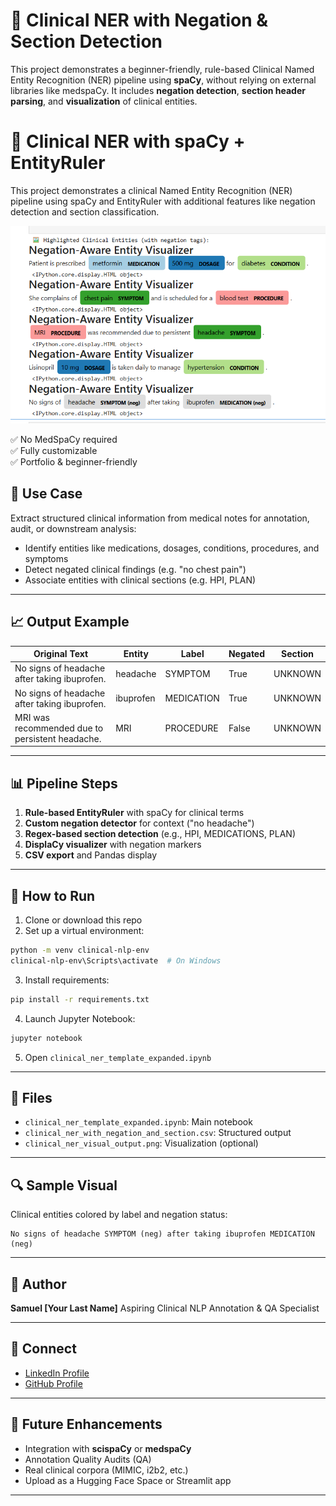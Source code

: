 # 🧠 Clinical NER with Negation & Section Detection

This project demonstrates a beginner-friendly, rule-based Clinical Named Entity Recognition (NER) pipeline using **spaCy**, without relying on external libraries like medspaCy. It includes **negation detection**, **section header parsing**, and **visualization** of clinical entities.

# 🧠 Clinical NER with spaCy + EntityRuler

This project demonstrates a clinical Named Entity Recognition (NER) pipeline using spaCy and EntityRuler with additional features like negation detection and section classification.

![NER Visualization Output](clinical_ner_visual_output.png)

✅ No MedSpaCy required  
✅ Fully customizable  
✅ Portfolio & beginner-friendly


## 📅 Use Case

Extract structured clinical information from medical notes for annotation, audit, or downstream analysis:

* Identify entities like medications, dosages, conditions, procedures, and symptoms
* Detect negated clinical findings (e.g. "no chest pain")
* Associate entities with clinical sections (e.g. HPI, PLAN)

---

## 📈 Output Example

| Original Text                                   | Entity    | Label      | Negated | Section |
| ----------------------------------------------- | --------- | ---------- | ------- | ------- |
| No signs of headache after taking ibuprofen.    | headache  | SYMPTOM    | True    | UNKNOWN |
| No signs of headache after taking ibuprofen.    | ibuprofen | MEDICATION | True    | UNKNOWN |
| MRI was recommended due to persistent headache. | MRI       | PROCEDURE  | False   | UNKNOWN |

---

## 📊 Pipeline Steps

1. **Rule-based EntityRuler** with spaCy for clinical terms
2. **Custom negation detector** for context ("no headache")
3. **Regex-based section detection** (e.g., HPI, MEDICATIONS, PLAN)
4. **DisplaCy visualizer** with negation markers
5. **CSV export** and Pandas display

---

## 🚀 How to Run

1. Clone or download this repo
2. Set up a virtual environment:

```bash
python -m venv clinical-nlp-env
clinical-nlp-env\Scripts\activate  # On Windows
```

3. Install requirements:

```bash
pip install -r requirements.txt
```

4. Launch Jupyter Notebook:

```bash
jupyter notebook
```

5. Open `clinical_ner_template_expanded.ipynb`

---

## 🔹 Files

* `clinical_ner_template_expanded.ipynb`: Main notebook
* `clinical_ner_with_negation_and_section.csv`: Structured output
* `clinical_ner_visual_output.png`: Visualization (optional)

---

## 🔍 Sample Visual

Clinical entities colored by label and negation status:

```
No signs of headache SYMPTOM (neg) after taking ibuprofen MEDICATION (neg)
```

---

## 🌟 Author

**Samuel \[Your Last Name]**
Aspiring Clinical NLP Annotation & QA Specialist

---

## 🔗 Connect

* [LinkedIn Profile](https://www.linkedin.com/in/samuel-n-ngari)
* [GitHub Profile](https://github.com/samuelnjerungari)

---

## 🎯 Future Enhancements

* Integration with **scispaCy** or **medspaCy**
* Annotation Quality Audits (QA)
* Real clinical corpora (MIMIC, i2b2, etc.)
* Upload as a Hugging Face Space or Streamlit app

---



